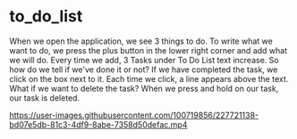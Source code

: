 # to_do_list

When we open the application, we see 3 things to do.
To write what we want to do, we press the plus button in the lower right corner and add what we will do. Every time we add, 3 Tasks under To Do List text increase.
So how do we tell if we've done it or not? If we have completed the task, we click on the box next to it. Each time we click, a line appears above the text.
What if we want to delete the task? When we press and hold on our task, our task is deleted.



https://user-images.githubusercontent.com/100719856/227721138-bd07e5db-81c3-4df9-8abe-7358d50defac.mp4

